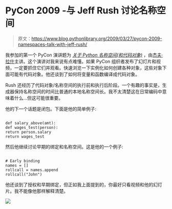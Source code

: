 # PyCon 2009 -与 Jeff Rush 讨论名称空间

> 原文：<https://www.blog.pythonlibrary.org/2009/03/27/pycon-2009-namespaces-talk-with-jeff-rush/>

我参加的第一个 PyCon 演讲题为 [*关于 Python 名称空间(和代码对象)*](http://us.pycon.org/2009/conference/schedule/event/7/) ，由[杰夫·拉什](http://www.blogger.com/profile/14683745915943062235)主讲。这个演讲对我来说有点难懂。如果 PyCon 组织者发布了幻灯片和视频，一定要抓住它们并观看。快速浏览一下实例化如何创建各种对象，这些对象下面可能有代码对象。他还谈到了如何将变量和函数编译成代码对象。

Rush 还经历了代码对象/名称空间的执行前和执行后阶段。一个有趣的事实是，生成器保持名称空间的时间比普通的本地名称空间长。我不太清楚这在日常编码中意味着什么...但这可能很重要。

他的下一个话题是闭包。下面是他的简单例子:

```

def salary_above(amt):
def wages_test(person):
return person.salary
return wages_test
```

然后他继续讨论早期的绑定和名称空间。这是他的一个例子:

```

# Early binding
names = []
rollcall = names.append
rollcall("John")
```

他还谈到了授权和早期绑定，但正如我上面提到的，你最好只看视频和他的幻灯片。我不能像他那样解释清楚。

![](img/b18fe6ef68b2765bd55fe92f7cdde9f2.png)